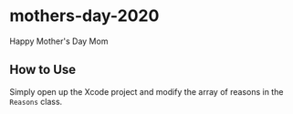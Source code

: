 # mothers-day-2020
Happy Mother's Day Mom


## How to Use
Simply open up the Xcode project and modify the array of reasons in the `Reasons` class. 